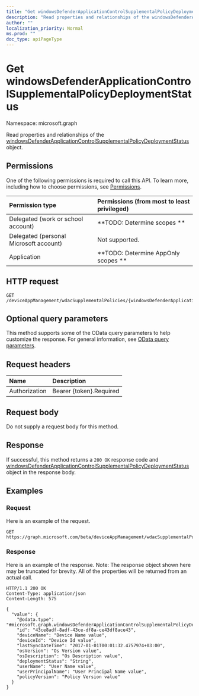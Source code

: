 ```yaml
---
title: "Get windowsDefenderApplicationControlSupplementalPolicyDeploymentStatus"
description: "Read properties and relationships of the windowsDefenderApplicationControlSupplementalPolicyDeploymentStatus object."
author: ""
localization_priority: Normal
ms.prod: ""
doc_type: apiPageType
---
```


# Get windowsDefenderApplicationControlSupplementalPolicyDeploymentStatus

Namespace: microsoft.graph

Read properties and relationships of the [windowsDefenderApplicationControlSupplementalPolicyDeploymentStatus](../resources/windowsdefenderapplicationcontrolsupplementalpolicydeploymentstatus.md) object.

## Permissions
One of the following permissions is required to call this API. To learn more, including how to choose permissions, see [Permissions](/concepts/permissions-reference.md).

|Permission type|Permissions (from most to least privileged)|
|:---|:---|
|Delegated (work or school account)|**TODO: Determine scopes **|
|Delegated (personal Microsoft account)|Not supported.|
|Application|**TODO: Determine AppOnly scopes **|

## HTTP request
<!-- {
  "blockType": "ignored"
}
-->
``` http
GET /deviceAppManagement/wdacSupplementalPolicies/{windowsDefenderApplicationControlSupplementalPolicyId}/deviceStatuses/{windowsDefenderApplicationControlSupplementalPolicyDeploymentStatusId}
```

## Optional query parameters
This method supports some of the OData query parameters to help customize the response. For general information, see [OData query parameters](/graph/query-parameters).

## Request headers
|Name|Description|
|:---|:---|
|Authorization|Bearer {token}.Required|

## Request body
Do not supply a request body for this method.

## Response
If successful, this method returns a `200 OK` response code and [windowsDefenderApplicationControlSupplementalPolicyDeploymentStatus](../resources/windowsdefenderapplicationcontrolsupplementalpolicydeploymentstatus.md) object in the response body.

## Examples

### Request
Here is an example of the request.
<!-- {
  "blockType": "request",
  "name": "get_windowsdefenderapplicationcontrolsupplementalpolicydeploymentstatus"
}
-->
``` http
GET https://graph.microsoft.com/beta/deviceAppManagement/wdacSupplementalPolicies/{windowsDefenderApplicationControlSupplementalPolicyId}/deviceStatuses/{windowsDefenderApplicationControlSupplementalPolicyDeploymentStatusId}
```

### Response
Here is an example of the response. Note: The response object shown here may be truncated for brevity. All of the properties will be returned from an actual call.
<!-- {
  "blockType": "response",
  "truncated": true,
  "@odata.type": "microsoft.graph.windowsDefenderApplicationControlSupplementalPolicyDeploymentStatus"
}
-->
``` http
HTTP/1.1 200 OK
Content-Type: application/json
Content-Length: 575

{
  "value": {
    "@odata.type": "#microsoft.graph.windowsDefenderApplicationControlSupplementalPolicyDeploymentStatus",
    "id": "43ce8adf-8adf-43ce-df8a-ce43df8ace43",
    "deviceName": "Device Name value",
    "deviceId": "Device Id value",
    "lastSyncDateTime": "2017-01-01T00:01:32.4757974+03:00",
    "osVersion": "Os Version value",
    "osDescription": "Os Description value",
    "deploymentStatus": "String",
    "userName": "User Name value",
    "userPrincipalName": "User Principal Name value",
    "policyVersion": "Policy Version value"
  }
}
```

